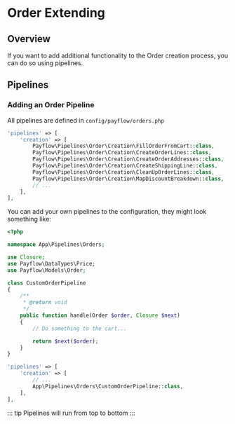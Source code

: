 # Order Extending

## Overview

If you want to add additional functionality to the Order creation process, you can do so using pipelines.

## Pipelines

### Adding an Order Pipeline

All pipelines are defined in `config/payflow/orders.php`

```php
'pipelines' => [
    'creation' => [
        Payflow\Pipelines\Order\Creation\FillOrderFromCart::class,
        Payflow\Pipelines\Order\Creation\CreateOrderLines::class,
        Payflow\Pipelines\Order\Creation\CreateOrderAddresses::class,
        Payflow\Pipelines\Order\Creation\CreateShippingLine::class,
        Payflow\Pipelines\Order\Creation\CleanUpOrderLines::class,
        Payflow\Pipelines\Order\Creation\MapDiscountBreakdown::class,
        // ...
    ],
],
```

You can add your own pipelines to the configuration, they might look something like:

```php
<?php

namespace App\Pipelines\Orders;

use Closure;
use Payflow\DataTypes\Price;
use Payflow\Models\Order;

class CustomOrderPipeline
{
    /**
     * @return void
     */
    public function handle(Order $order, Closure $next)
    {
        // Do something to the cart...

        return $next($order);
    }
}
```

```php
'pipelines' => [
    'creation' => [
        // ...
        App\Pipelines\Orders\CustomOrderPipeline::class,
    ],   
],
```

::: tip
Pipelines will run from top to bottom
:::